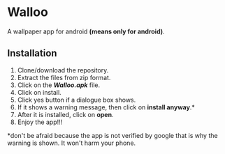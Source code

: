 # Walloo
A wallpaper app for android **(means only for android)**.

## Installation
1. Clone/download the repository.
2. Extract the files from zip format.
3. Click on the ___Walloo.apk___ file.
4. Click on install.
5. Click yes button if a dialogue box shows.
6. If it shows a warning message, then click on **install anyway**.*
7. After it is installed, click on **open**.
8. Enjoy the app!!!

*don't be afraid because the app is not verified by google that is why the warning is shown. It won't harm your phone.
